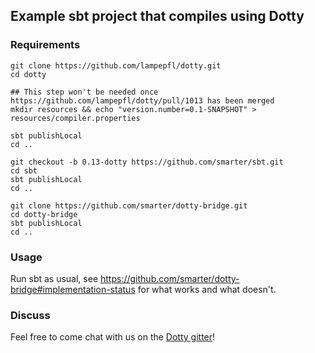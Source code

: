 ## Example sbt project that compiles using Dotty

### Requirements

```shell
git clone https://github.com/lampepfl/dotty.git
cd dotty

## This step won't be needed once https://github.com/lampepfl/dotty/pull/1013 has been merged
mkdir resources && echo "version.number=0.1-SNAPSHOT" > resources/compiler.properties

sbt publishLocal
cd ..

git checkout -b 0.13-dotty https://github.com/smarter/sbt.git
cd sbt
sbt publishLocal
cd ..

git clone https://github.com/smarter/dotty-bridge.git
cd dotty-bridge
sbt publishLocal
cd ..
```

### Usage

Run sbt as usual, see
https://github.com/smarter/dotty-bridge#implementation-status for what works and
what doesn't.

### Discuss

Feel free to come chat with us on the
[Dotty gitter](http://gitter.im/lampepfl/dotty)!
